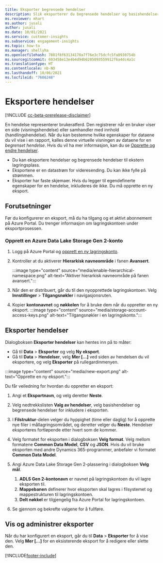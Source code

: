 ```yaml
---
title: Eksporter begrensede hendelser
description: Slik eksporterer du begrensede hendelser og basishendelser.
ms.reviewer: mhart
ms.author: jusali
author: jusali
ms.date: 10/01/2021
ms.service: customer-insights
ms.subservice: engagement-insights
ms.topic: how-to
ms.manager: shellyha
ms.openlocfilehash: 7881f8f63134170a7f76e3c75dcfc5fa8930754b
ms.sourcegitcommit: 693458e13e4b4d94b6205093559912f6a4dc4a1c
ms.translationtype: HT
ms.contentlocale: nb-NO
ms.lasthandoff: 10/06/2021
ms.locfileid: "7606248"
---
```

# <a name="export-events"></a>Eksportere hendelser

[!INCLUDE [cc-beta-prerelease-disclaimer](includes/cc-beta-prerelease-disclaimer.md)]

En hendelse representerer brukeratferd. Den registrerer når en bruker viser en side (visningshendelse) eller samhandler med innhold (handlingshendelse). Når du kan bestemme hvilke egenskaper for dataene du vil vise i en rapport, kalles denne virtuelle visningen av dataene for en *begrenset hendelse*. Hvis du vil ha mer informasjon, kan du se [Opprette og endre hendelser](refined-events.md).

- Du kan eksportere hendelser og begrensede hendelser til ekstern lagringsplass. 
- Eksportene er en datastrøm for videresending. Du kan ikke fylle på strømmen. 
- Eksporter har faste skjemaer. Hvis du legger til egendefinerte egenskaper for en hendelse, inkluderes de ikke. Du må opprette en ny eksport.

## <a name="prerequisites"></a>Forutsetninger

Før du konfigurerer en eksport, må du ha tilgang og et aktivt abonnement på Azure Portal. Du trenger informasjon om lagringskontoen under eksportprosessen. 

### <a name="create-an-azure-data-lake-storage-gen-2-accounts"></a>Opprett en Azure Data Lake Storage Gen 2-konto

1. Logg på Azure Portal og [opprett en ny lagringskonto](/azure/storage/common/storage-account-create). 

1. Kontroller at du aktiverer **Hierarkisk navneområde** i fanen **Avansert**. 

   :::image type="content" source="media/enable-hierarchical-namespace.png" alt-text="Aktiver hierarkisk navneområde på fanen avansert.":::

1. Når den er distribuert, går du til den nyopprettede lagringskontoen. Velg **Innstillinger** > **Tilgangsnøkler** i navigasjonsruten. 

1. Kopier **kontonavnet** og **nøkkelen** for å bruke dem når du oppretter en ny eksport.
   :::image type="content" source="media/storage-account-access-keys.png" alt-text="Tilgangsnøkler i en lagringskonto.":::

## <a name="export-events"></a>Eksporter hendelser

Dialogboksen **Eksporter hendelser** kan hentes inn på to måter: 
- Gå til **Data** > **Eksporter** og velg **Ny eksport**.
- Gå til **Data** > **Hendelser**, velg **Mer [...]** ved siden av hendelsen du vil eksportere, og velg **Eksporter** på rullegardinmenyen. 

:::image type="content" source="media/new-export.png" alt-text="Opprette en ny eksport.":::

Du får veiledning for hvordan du oppretter en eksport:

1. Angi et **Eksportnavn**, og velg deretter **Neste**.

1. Velg nedtrekkslisten **Valg av hendelser**, velg basishendelser og begrensede hendelser for inkludere i eksporten. 

1. I **Filstruktur**-delen velger du hyppighet (time eller daglig) for å opprette nye filer i mållagringsområdet, og deretter velger du **Neste**. Hendelser eksporteres fortløpende etter hvert som de kommer.

1. Velg formatet for eksporten i dialogboksen **Velg format**. Velg mellom formatene **Common Data Model**, **CSV** og **JSON**. Hvis du vil bruke eksporten med andre Dynamics 365-programmer, anbefaler vi formatet **Common Data Model**.

1. Angi Azure Data Lake Storage Gen 2-plassering i dialogboksen **Velg mål**.
    1. **ADLS Gen 2-kontonavn** er navnet på lagringskontoen du vil lagre eksporten til. 
    1. **Mappebanen** definerer hvor eksporten skal lagres i filsystemet og mappestrukturen til lagringskontoen.
    1. **Delt nøkkel** er tilgjengelig fra Azure Portal for lagringskontoen.

1. Se gjennom og bekrefte valgene for å fullføre.

## <a name="view-and-manage-exports"></a>Vis og administrer eksporter

Når du har konfigurert en eksport, går du til **Data** > **Eksporter** for å vise den. Velg **Mer [...]** for en eksisterende eksport for å redigere eller slette den.


[!INCLUDE[footer-include](../includes/footer-banner.md)]
